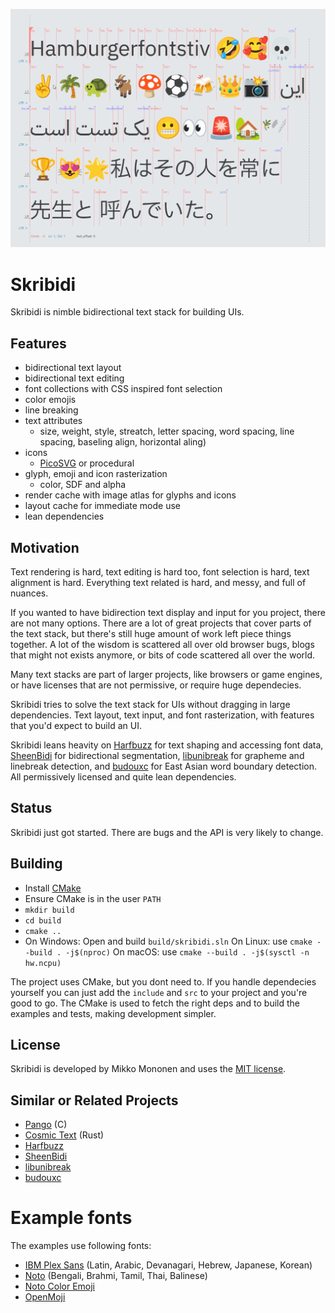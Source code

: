 ![screenshot of some text edited with the sample program](/screenshots/skribidi.gif?raw=true)

# Skribidi
Skribidi is nimble bidirectional text stack for building UIs.

## Features
- bidirectional text layout
- bidirectional text editing
- font collections with CSS inspired font selection
- color emojis
- line breaking
- text attributes
    - size, weight, style, streatch, letter spacing, word spacing, line spacing, baseling align, horizontal aling)
- icons
    - [PicoSVG](https://github.com/googlefonts/picosvg) or procedural
- glyph, emoji and icon rasterization
    - color, SDF and alpha
- render cache with image atlas for glyphs and icons
- layout cache for immediate mode use
- lean dependencies

## Motivation
Text rendering is hard, text editing is hard too, font selection is hard, text alignment is hard.
Everything text related is hard, and messy, and full of nuances.

If you wanted to have bidirection text display and input for you project, there are not many options.
There are a lot of great projects that cover parts of the text stack, but there's still huge amount
of work left piece things together. A lot of the wisdom is scattered all over old browser bugs,
blogs that might not exists anymore, or bits of code scattered all over the world.

Many text stacks are part of larger projects, like browsers or game engines,
or have licenses that are not permissive, or require huge dependecies.

Skribidi tries to solve the text stack for UIs without dragging in large dependencies.
Text layout, text input, and font rasterization, with features that you'd expect to build an UI.

Skribidi leans heavity on [Harfbuzz](https://github.com/harfbuzz/harfbuzz) for text shaping and accessing font data,
[SheenBidi](https://github.com/Tehreer/SheenBidi) for bidirectional segmentation,
[libunibreak](https://github.com/adah1972/libunibreak) for grapheme and linebreak detection,
and [budouxc](https://github.com/memononen/budouxc) for East Asian word boundary detection.
All permissively licensed and quite lean dependencies.

## Status
Skribidi just got started. There are bugs and the API is very likely to change.

## Building
- Install [CMake](https://cmake.org/)
- Ensure CMake is in the user `PATH`
- `mkdir build`
- `cd build`
- `cmake ..`
- On Windows: Open and build `build/skribidi.sln`
  On Linux: use `cmake --build . -j$(nproc)`
  On macOS: use `cmake --build . -j$(sysctl -n hw.ncpu)`

The project uses CMake, but you dont need to. If you handle dependecies yourself you can just add the
`include` and `src` to your project and you're good to go. The CMake is used to fetch the right deps
and to build the examples and tests, making development simpler.

## License
Skribidi is developed by Mikko Mononen and uses the [MIT license](https://en.wikipedia.org/wiki/MIT_License).

## Similar or Related Projects
- [Pango](https://www.gtk.org/docs/architecture/pango) (C)
- [Cosmic Text](https://github.com/pop-os/cosmic-text) (Rust)
- [Harfbuzz](https://github.com/harfbuzz/harfbuzz)
- [SheenBidi](https://github.com/Tehreer/SheenBidi)
- [libunibreak](https://github.com/adah1972/libunibreak)
- [budouxc](https://github.com/memononen/budouxc)

# Example fonts
The examples use following fonts:
- [IBM Plex Sans](https://fonts.google.com/specimen/IBM+Plex+Sans) (Latin, Arabic, Devanagari, Hebrew, Japanese, Korean)
- [Noto](https://fonts.google.com/noto) (Bengali, Brahmi, Tamil, Thai, Balinese)
- [Noto Color Emoji](https://fonts.google.com/noto/specimen/Noto+Color+Emoji)
- [OpenMoji](https://openmoji.org/)
